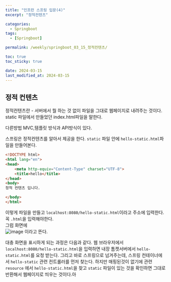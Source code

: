 ```yaml
---
title: "인프런 스프링 입문(4)"
excerpt: "정적컨텐츠"

categories:
  - Springboot
tags:
  - [Springboot]

permalink: /weekly/springboot_03_15_정적컨텐츠/

toc: true
toc_sticky: true

date: 2024-03-15
last_modified_at: 2024-03-15
---
```


## 정적 컨텐츠

정적컨텐츠란 - 서버에서 뭘 하는 것 없이 파일을 그대로 웹페이지로 내려주는 것이다.  
static 파일에서 만들었던 index.html파일을 말한다.

다른방법 MVC,템플릿 방식과 API방식이 있다.

스프링은 정적컨텐츠를 알아서 제공을 한다.
`static` 파일 안에 `hello-static.html`파일을 만들어본다.
```html
<!DOCTYPE html>
<html lang="en">
<head>
    <meta http-equiv="Content-Type" charset="UTF-8">
    <title>hello</title>
</head>
<body>
정적 컨텐츠 입니다.

</body>
</html>
```
이렇게 파일을 만들고 `localhost:8080/hello-static.html`이라고 주소에 입력한다. 꼭 `.html`을 입력해야한다.   
그럼 화면에  
![image](https://github.com/garusitell/utterances/assets/45359953/0af390e7-872c-4fb9-8e45-426eec858e17)
이라고 뜬다.  

대충 화면을 표시하게 되는 과정은 다음과 같다.
웹 브라우저에서 `localhost:8080/hello-static.html`을 입력하면 내장 톰켓서버에서 `hello-static.html`를 요청 받는다. 그리고 바로 스프링으로 넘겨주는데, 스프링 컨테이너에서 `hello-static` 관련 컨트롤러를 먼저 찾는다. 하지만 매핑된것이 없기에 관련 `resource` 에서 `hello-static.html`을 찾고 `static` 파일이 있는 것을 확인하면 그대로 반환해서 웹페이지로 띄우는 것이다.아

